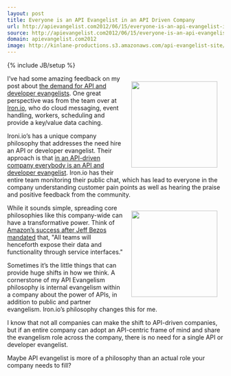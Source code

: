 ```yaml
---
layout: post
title: Everyone is an API Evangelist in an API Driven Company
url: http://apievangelist.com2012/06/15/everyone-is-an-api-evangelist-in-an-api-driven-company/
source: http://apievangelist.com2012/06/15/everyone-is-an-api-evangelist-in-an-api-driven-company/
domain: apievangelist.com2012
image: http://kinlane-productions.s3.amazonaws.com/api-evangelist-site/blog/banner-scale-robot.png
---
```

{% include JB/setup %}
<p><a title="Iron.io" href="http://www.iron.io/"><img style="padding: 15px;" src="http://kinlane-productions.s3.amazonaws.com/api-evangelist/ironio/ironio-logo.png" alt="" width="200" align="right" /></a></p>
<p>I&rsquo;ve had some amazing feedback on my post about&nbsp;<a title="the demand for API and developer evangelists" href="/2012/06/11/the-demand-for-api-and-developer-evangelists/">the demand for API and developer evangelists</a>.  One great perspective was from the team over at <a title="Iron.io" href="http://www.iron.io/">Iron.io</a>, who do cloud messaging, event handling, workers, scheduling and provide a key/value data caching.</p>
<p>Ironi.io&rsquo;s has a unique company philosophy that addresses the need hire an API or developer evangelist.  Their approach is that <span style="text-decoration: underline;">in an API-driven company everybody is an API and developer evangelist</span>.   Iron.io has their entire team monitoring their public chat, which has lead to everyone in the company understanding customer pain points as well as hearing the praise and positive feedback from the community.</p>
<p><a title="Iron.io" href="http://www.iron.io/"><img style="padding: 15px;" src="http://kinlane-productions.s3.amazonaws.com/api-evangelist/ironio/banner-scale-robot.png" alt="" width="200" align="right" /></a></p>
<p>While it sounds simple, spreading core philosophies like this company-wide can have a transformative power.  Think of <a title="Amazon&rsquo;s success after Jeff Bezos mandated" href="http://blog.apievangelist.com/2012/01/12/the-secret-to-amazons-success-internal-apis/">Amazon&rsquo;s success after Jeff Bezos mandated</a> that, "All teams will henceforth expose their data and functionality through service interfaces."</p>
<p>Sometimes it&rsquo;s the little things that can provide huge shifts in how we think.  A cornerstone of my API Evangelism philosophy is internal evangelism within a company about the power of APIs, in addition to public and partner evangelism.  Iron.io&rsquo;s philosophy changes this for me.</p>
<p>I know that not all companies can make the shift to API-driven companies, but if an entire company can adopt an API-centric frame of mind and share the evangelism role across the company, there is no need for a single API or developer evangelist.</p>
<p>Maybe API evangelist is more of a philosophy than an actual role your company needs to fill?</p>
